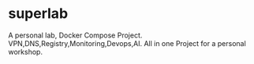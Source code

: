 # superlab
A personal lab, Docker Compose Project. VPN,DNS,Registry,Monitoring,Devops,AI. All in one Project for a personal workshop.

